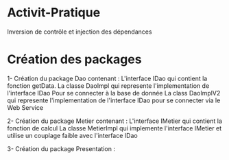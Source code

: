 # Activit-Pratique
Inversion de contrôle et injection des dépendances

# Création des packages 
1- Création du package Dao contenant : 
    L'interface IDao qui contient la fonction getData.
    La classe DaoImpl qui represente l'implementation de l'interface IDao Pour se connecter à la base de donnée 
    La class DaoImplV2 qui represente l'implementation de l'interface IDao pour se connecter via le Web Service

2- Création du package Metier contenant : 
    L'interface IMetier qui contient la fonction de calcul
    La classe MetierImpl qui implemente l'interface IMetier et utilise un couplage faible avec l'interface IDao

3- Création du package Presentation :